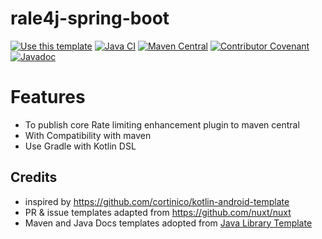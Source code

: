 # rale4j-spring-boot

[![Use this template](https://img.shields.io/badge/from-java--library--template-brightgreen?logo=dropbox)](https://github.com/thriving-dev/java-library-template/generate)
[![Java CI](https://github.com/rale4j/rale4j-spring-boot/actions/workflows/1.pipeline.yml/badge.svg)](https://github.com/rale4j/rale4j-spring-boot/actions/workflows/1.pipeline.yml)
[![Maven Central](https://img.shields.io/maven-central/v/com.rale4j/rale4j-spring-boot.svg)](https://central.sonatype.com/artifact/com.rale4j/rale4j-spring-boot)
[![Contributor Covenant](https://img.shields.io/badge/Contributor%20Covenant-2.1-4baaaa.svg)](CODE_OF_CONDUCT.md)
[![Javadoc](https://img.shields.io/badge/JavaDoc-Online-green)](https://rale4j.github.io/rale4j-spring-boot/javadoc/)

# Features
- To publish core Rate limiting enhancement plugin to maven central
- With Compatibility with maven
- Use Gradle with Kotlin DSL

## Credits
- inspired by https://github.com/cortinico/kotlin-android-template
- PR & issue templates adapted from https://github.com/nuxt/nuxt
- Maven and Java Docs templates adopted from [Java Library Template](https://github.com/thriving-dev/java-library-template)  

